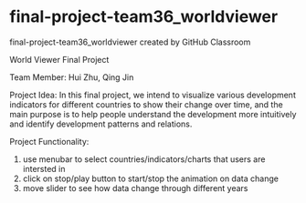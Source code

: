 # final-project-team36_worldviewer
final-project-team36_worldviewer created by GitHub Classroom

World Viewer Final Project

Team Member: Hui Zhu, Qing Jin

Project Idea: In this final project, we intend to visualize various development indicators 
for different countries to show their change over time, and the main purpose is to help people 
understand the development more intuitively and identify development patterns and relations.

Project Functionality: 
1. use menubar to select countries/indicators/charts that users are intersted in
2. click on stop/play button to start/stop the animation on data change
3. move slider to see how data change through different years
